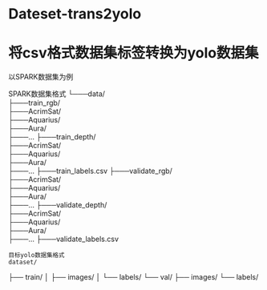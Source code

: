 # Dateset-trans2yolo

# 将csv格式数据集标签转换为yolo数据集

以SPARK数据集为例

SPARK数据集格式
└───data/  
    ├───train_rgb/  
        ├───AcrimSat/  
        ├───Aquarius/  
        ├───Aura/  
        ├───...
    ├───train_depth/  
        ├───AcrimSat/  
        ├───Aquarius/  
        ├───Aura/  
        ├───...
    ├───train_labels.csv
    ├───validate_rgb/  
        ├───AcrimSat/  
        ├───Aquarius/  
        ├───Aura/  
        ├───...
    ├───validate_depth/  
        ├───AcrimSat/  
        ├───Aquarius/  
        ├───Aura/  
        ├───... 
    ├───validate_labels.csv


    目标yolo数据集格式
    dataset/
├── train/
│   ├── images/
│   └── labels/
└── val/
    ├── images/
    └── labels/
